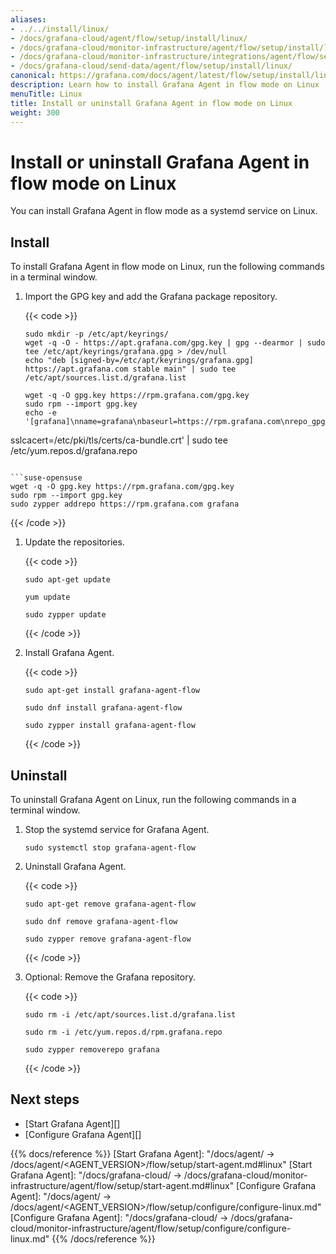 ```yaml
---
aliases:
- ../../install/linux/
- /docs/grafana-cloud/agent/flow/setup/install/linux/
- /docs/grafana-cloud/monitor-infrastructure/agent/flow/setup/install/linux/
- /docs/grafana-cloud/monitor-infrastructure/integrations/agent/flow/setup/install/linux/
- /docs/grafana-cloud/send-data/agent/flow/setup/install/linux/
canonical: https://grafana.com/docs/agent/latest/flow/setup/install/linux/
description: Learn how to install Grafana Agent in flow mode on Linux
menuTitle: Linux
title: Install or uninstall Grafana Agent in flow mode on Linux
weight: 300
---
```


# Install or uninstall Grafana Agent in flow mode on Linux

You can install Grafana Agent in flow mode as a systemd service on Linux.

## Install

To install Grafana Agent in flow mode on Linux, run the following commands in a terminal window.

1. Import the GPG key and add the Grafana package repository.

   {{< code >}}
   ```debian-ubuntu
   sudo mkdir -p /etc/apt/keyrings/
   wget -q -O - https://apt.grafana.com/gpg.key | gpg --dearmor | sudo tee /etc/apt/keyrings/grafana.gpg > /dev/null
   echo "deb [signed-by=/etc/apt/keyrings/grafana.gpg] https://apt.grafana.com stable main" | sudo tee /etc/apt/sources.list.d/grafana.list
   ```

   ```rhel-fedora
   wget -q -O gpg.key https://rpm.grafana.com/gpg.key
   sudo rpm --import gpg.key
   echo -e '[grafana]\nname=grafana\nbaseurl=https://rpm.grafana.com\nrepo_gpgcheck=1\nenabled=1\ngpgcheck=1\ngpgkey=https://rpm.grafana.com/gpg.key\nsslverify=1
sslcacert=/etc/pki/tls/certs/ca-bundle.crt' | sudo tee /etc/yum.repos.d/grafana.repo
   ```

   ```suse-opensuse
   wget -q -O gpg.key https://rpm.grafana.com/gpg.key
   sudo rpm --import gpg.key
   sudo zypper addrepo https://rpm.grafana.com grafana
   ```
   {{< /code >}}

1. Update the repositories.

   {{< code >}}
   ```debian-ubuntu
   sudo apt-get update
   ```

   ```rhel-fedora
   yum update
   ```

   ```suse-opensuse
   sudo zypper update
   ```
   {{< /code >}}

1. Install Grafana Agent.

   {{< code >}}
   ```debian-ubuntu
   sudo apt-get install grafana-agent-flow
   ```

   ```rhel-fedora
   sudo dnf install grafana-agent-flow
   ```

   ```suse-opensuse
   sudo zypper install grafana-agent-flow
   ```
   {{< /code >}}

## Uninstall

To uninstall Grafana Agent on Linux, run the following commands in a terminal window.

1. Stop the systemd service for Grafana Agent.

   ```All-distros
   sudo systemctl stop grafana-agent-flow
   ```

1. Uninstall Grafana Agent.

   {{< code >}}
   ```debian-ubuntu
   sudo apt-get remove grafana-agent-flow
   ```

   ```rhel-fedora
   sudo dnf remove grafana-agent-flow
   ```

   ```suse-opensuse
   sudo zypper remove grafana-agent-flow
   ```
   {{< /code >}}

1. Optional: Remove the Grafana repository.

   {{< code >}}
   ```debian-ubuntu
   sudo rm -i /etc/apt/sources.list.d/grafana.list
   ```

   ```rhel-fedora
   sudo rm -i /etc/yum.repos.d/rpm.grafana.repo
   ```

   ```suse-opensuse
   sudo zypper removerepo grafana
   ```
   {{< /code >}}

## Next steps

- [Start Grafana Agent][]
- [Configure Grafana Agent][]

{{% docs/reference %}}
[Start Grafana Agent]: "/docs/agent/ -> /docs/agent/<AGENT_VERSION>/flow/setup/start-agent.md#linux"
[Start Grafana Agent]: "/docs/grafana-cloud/ -> /docs/grafana-cloud/monitor-infrastructure/agent/flow/setup/start-agent.md#linux"
[Configure Grafana Agent]: "/docs/agent/ -> /docs/agent/<AGENT_VERSION>/flow/setup/configure/configure-linux.md"
[Configure Grafana Agent]: "/docs/grafana-cloud/ -> /docs/grafana-cloud/monitor-infrastructure/agent/flow/setup/configure/configure-linux.md"
{{% /docs/reference %}}
